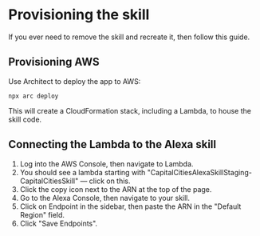 # Provisioning the skill

If you ever need to remove the skill and recreate it,
then follow this guide.

## Provisioning AWS

Use Architect to deploy the app to AWS:

    npx arc deploy

This will create a CloudFormation stack, including a Lambda, to house the skill code.

## Connecting the Lambda to the Alexa skill

1. Log into the AWS Console, then navigate to Lambda.
2. You should see a lambda starting with "CapitalCitiesAlexaSkillStaging-CapitalCitiesSkill" — click on this.
3. Click the copy icon next to the ARN at the top of the page.
4. Go to the Alexa Console, then navigate to your skill.
5. Click on Endpoint in the sidebar,
   then paste the ARN in the "Default Region" field.
5. Click "Save Endpoints".

